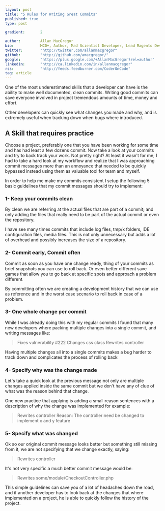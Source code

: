 ```yaml
---
layout: post
title: "5 Rules for Writing Great Commits"
published: true
type: post

gradient: 		2

author: 		Allan MacGregor
bio: 			MCD+, Author, Mad Scientist Developer, Lead Magento Developer @demacmedia.
twitter: 		"http://twitter.com/allanmacgregor"
github: 		"http://github.com/amacgregor/"
google: 		"https://plus.google.com/+AllanMacGregor?rel=author"
linkedin: 		"http://ca.linkedin.com/in/allanmacgregor"
rss: 			"http://feeds.feedburner.com/CoderOnCode"
tag: article
---
```


One of the most underestimated skills that a developer can have is the ability to make well documented, clean commits.
Writing good commits can save everyone involved in project tremendous amounts of time, money and effort.



Other developers can quickly see what changes you made and why, and is extremely useful when tracking down when bugs where introduced.

## A Skill that requires practice
Choose a project, preferably one that you have been working for some time and has had least a few dozens commit. Now take a look at your commits and try to back track your work.
Not pretty right? At least it wasn't for me; I had to take a hard look at my workflow and realize that I was approaching commit messages more than an annoyance that needed to be quickly bypassed instead using them as valuable tool for team and myself.
	
In order to help me make my commits consistent I setup the following 5 basic guidelines that my commit messages should try to implement:

### 1- Keep your commits clean
By clean we are referring at the actual files that are part of a commit; and only adding the files that really need to be part of the actual commit or even the repository.

I have see many times commits that include log files, tmp/x folders, IDE configuration files, media files. This is not only unnecessary but adds a lot of overhead and possibly increases the size of a repository.

### 2- Commit early, Commit often
Commit as soon as you have one change ready, thing of your commits as brief snapshots you can use to roll back. Or even better different save games that allow you to go back at specific spots and approach a problem different.

By committing often we are creating a development history that we can use as reference and in the worst case scenario to roll back in case of a problem.

### 3- One whole change per commit 
While I was already doing this with my regular commits I found that many new developers where packing multiple changes into a single commit, and writing messages like:

> Fixes vulnerability #222
> Changes css class
> Rewrites controller  

Having multiple changes all into a single commits makes a bug harder to track down and complicates the process of rolling back 

### 4- Specify why was the change made

Let's take a quick look at the previous message not only are multiple changes applied inside the same commit but we don't have any of clue of what was the reason behind that change.

One new practice that applying is adding a small reason sentences with a description of why the change was implemented for example:

> Rewrites controller
Reason: The controller need be changed to implement x and y feature

### 5- Specify what was changed

Ok so our original commit message looks better but something still missing from it, we are not specifying that we change exactly, saying:

> Rewrites controller 

It's not very specific a much better commit message would be:

> Rewrites some/module/CheckoutController.php 

This simple guidelines can save you of a lot of headaches down the road, and if another developer has to look back at the changes that where implemented on a project, he is able to quickly follow the history of the project.